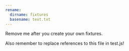 ```yaml
---
rename:
  dirname: fixtures
  basename: text.txt
---
```


Remove me after you create your own fixtures.

Also remember to replace references to this file in test.js!
